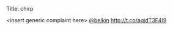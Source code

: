 Title: chirp

&lt;insert generic complaint here&gt; <a href="http://twitter.com/belkin">@belkin</a> <a href="http://t.co/aqjdT3F4I9">http://t.co/aqjdT3F4I9</a>
